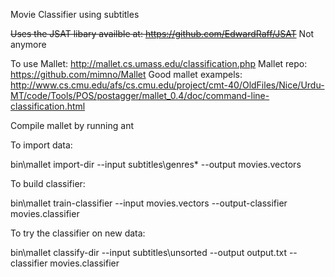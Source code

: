 Movie Classifier using subtitles

~~Uses the JSAT libary availble at: https://github.com/EdwardRaff/JSAT~~ Not anymore

To use Mallet:
http://mallet.cs.umass.edu/classification.php
Mallet repo:
https://github.com/mimno/Mallet
Good mallet exampels:
http://www.cs.cmu.edu/afs/cs.cmu.edu/project/cmt-40/OldFiles/Nice/Urdu-MT/code/Tools/POS/postagger/mallet_0.4/doc/command-line-classification.html

Compile mallet by running ant

To import data:

bin\mallet import-dir --input subtitles\genres\* --output movies.vectors

To build classifier:

bin\mallet train-classifier --input movies.vectors --output-classifier movies.classifier

To try the classifier on new data: 

bin\mallet classify-dir --input subtitles\unsorted --output output.txt --classifier movies.classifier
